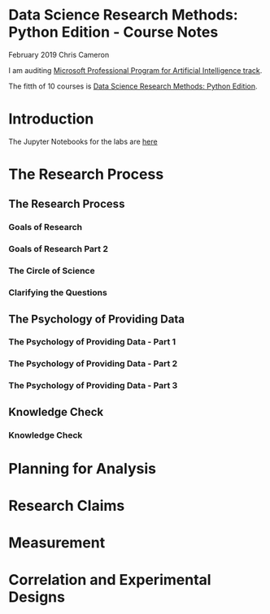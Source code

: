 Data Science Research Methods: Python Edition - Course Notes
============
February 2019
Chris Cameron

I am auditing [Microsoft Professional Program for Artificial Intelligence track](https://academy.microsoft.com/en-us/tracks/artificial-intelligence/).

The fitth of 10 courses is [Data Science Research Methods: Python Edition](https://courses.edx.org/courses/course-v1:Microsoft+DAT273x+1T2019/courseware/9a27d5b6-48c4-1194-3afa-cf0232935159/8f6609c4-212c-a8bf-7283-d22e85998cc9/).

# Introduction

The Jupyter Notebooks for the labs are [here](https://github.com/MicrosoftLearning/Research-Methods-for-Data-Science-with-Python)

# The Research Process

## The Research Process

### Goals of Research



### Goals of Research Part 2

### The Circle of Science

### Clarifying the Questions

## The Psychology of Providing Data

### The Psychology of Providing Data - Part 1

### The Psychology of Providing Data - Part 2

### The Psychology of Providing Data - Part 3

## Knowledge Check

### Knowledge Check

# Planning for Analysis

# Research Claims

# Measurement

# Correlation and Experimental Designs
